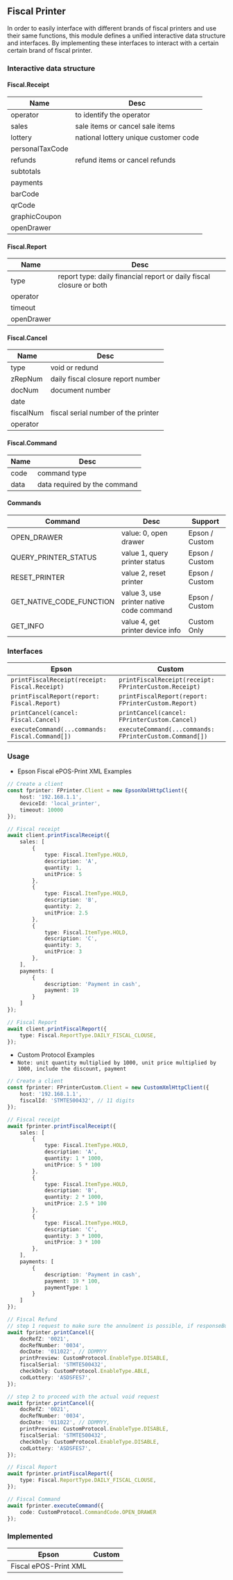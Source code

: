 ## Fiscal Printer
In order to easily interface with different brands of fiscal printers and use their same functions, this module defines a unified interactive data structure and interfaces. By implementing these interfaces to interact with a certain certain brand of fiscal printer.

### Interactive data structure

#### Fiscal.Receipt

| Name | Desc |
| --- | --- |
| operator | to identify the operator |
| sales | sale items or cancel sale items |
| lottery | national lottery unique customer code |
| personalTaxCode | 
| refunds | refund items or cancel refunds |
| subtotals |  |
| payments |  |
| barCode |  |
| qrCode |  |
| graphicCoupon |  |
| openDrawer |  |

#### Fiscal.Report

| Name | Desc |
| --- | --- |
| type | report type: daily financial report or daily fiscal closure or both |
| operator |  |
| timeout |  |
| openDrawer |  |

#### Fiscal.Cancel

| Name | Desc |
| --- | --- |
| type | void or redund |
| zRepNum | daily fiscal closure report number |
| docNum |  document number |
| date |  |
| fiscalNum | fiscal serial number of the printer |
| operator |  |

#### Fiscal.Command

| Name | Desc |
| --- | --- |
| code | command type |
| data | data required by the command |

#### Commands

| Command | Desc | Support
| --- | --- | --- |
| OPEN_DRAWER | value: 0, open drawer | Epson / Custom |
| QUERY_PRINTER_STATUS | value 1, query printer status | Epson / Custom |
| RESET_PRINTER | value 2, reset printer | Epson / Custom |
| GET_NATIVE_CODE_FUNCTION | value 3, use printer native code command | Epson / Custom |
| GET_INFO | value 4, get printer device info | Custom Only |


### Interfaces
| Epson | Custom |
| --- | --- |
| `printFiscalReceipt(receipt: Fiscal.Receipt)` | `printFiscalReceipt(receipt: FPrinterCustom.Receipt)` |
| `printFiscalReport(report: Fiscal.Report)` | `printFiscalReport(report: FPrinterCustom.Report)` |
| `printCancel(cancel: Fiscal.Cancel)` | `printCancel(cancel: FPrinterCustom.Cancel)` |
| `executeCommand(...commands: Fiscal.Command[])` | `executeCommand(...commands: FPrinterCustom.Command[])` |

### Usage

- Epson Fiscal ePOS-Print XML Examples

```typescript
// Create a client
const fprinter: FPrinter.Client = new EpsonXmlHttpClient({
    host: '192.168.1.1',
    deviceId: 'local_printer',
    timeout: 10000
});

// Fiscal receipt
await client.printFiscalReceipt({
    sales: [
        {
            type: Fiscal.ItemType.HOLD,
            description: 'A',
            quantity: 1,
            unitPrice: 5
        },
        {
            type: Fiscal.ItemType.HOLD,
            description: 'B',
            quantity: 2,
            unitPrice: 2.5
        },
        {
            type: Fiscal.ItemType.HOLD,
            description: 'C',
            quantity: 3,
            unitPrice: 3
        },
    ],
    payments: [
        {
            description: 'Payment in cash',
            payment: 19
        }
    ]
});

// Fiscal Report
await client.printFiscalReport({
    type: Fiscal.ReportType.DAILY_FISCAL_CLOUSE,
});
```

- Custom Protocol Examples 
- `Note: unit quantity multiplied by 1000, unit price multiplied by 1000, include the discount, payment`

```typescript
// Create a client
const fprinter: FPrinterCustom.Client = new CustomXmlHttpClient({
    host: '192.168.1.1',
    fiscalId: 'STMTE500432', // 11 digits
});

// Fiscal receipt
await fprinter.printFiscalReceipt({
    sales: [
        {
            type: Fiscal.ItemType.HOLD,
            description: 'A',
            quantity: 1 * 1000,
            unitPrice: 5 * 100
        },
        {
            type: Fiscal.ItemType.HOLD,
            description: 'B',
            quantity: 2 * 1000,
            unitPrice: 2.5 * 100
        },
        {
            type: Fiscal.ItemType.HOLD,
            description: 'C',
            quantity: 3 * 1000,
            unitPrice: 3 * 100
        },
    ],
    payments: [
        {
            description: 'Payment in cash',
            payment: 19 * 100,
            paymentType: 1
        }
    ]
});

// Fiscal Refund
// step 1 request to make sure the annulment is possible, if responseBuf === 1 then execute step 2 
await fprinter.printCancel({
    docRefZ: '0021',
    docRefNumber: '0034',
    docDate: '011022', // DDMMYY
    printPreview: CustomProtocol.EnableType.DISABLE,
    fiscalSerial: 'STMTE500432',
    checkOnly: CustomProtocol.EnableType.ABLE, 
    codLottery: 'ASDSFES7',
});

// step 2 to proceed with the actual void request
await fprinter.printCancel({
    docRefZ: '0021',
    docRefNumber: '0034',
    docDate: '011022', // DDMMYY,
    printPreview: CustomProtocol.EnableType.DISABLE,
    fiscalSerial: 'STMTE500432',
    checkOnly: CustomProtocol.EnableType.DISABLE,
    codLottery: 'ASDSFES7',
});

// Fiscal Report
await fprinter.printFiscalReport({
    type: Fiscal.ReportType.DAILY_FISCAL_CLOUSE,
});

// Fiscal Command
await fprinter.executeCommand({
    code: CustomProtocol.CommandCode.OPEN_DRAWER
});
```

### Implemented
| Epson | Custom
| --- | --- |
| Fiscal ePOS-Print XML | |
